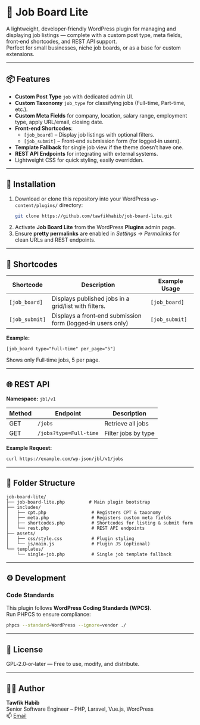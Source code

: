 # 💼 Job Board Lite

A lightweight, developer‑friendly WordPress plugin for managing and displaying job listings — complete with a custom post type, meta fields, front‑end shortcodes, and REST API support.  
Perfect for small businesses, niche job boards, or as a base for custom extensions.

---

## 📦 Features

- **Custom Post Type** `job` with dedicated admin UI.
- **Custom Taxonomy** `job_type` for classifying jobs (Full-time, Part-time, etc.).
- **Custom Meta Fields** for company, location, salary range, employment type, apply URL/email, closing date.
- **Front‑end Shortcodes**:
  - `[job_board]` – Display job listings with optional filters.
  - `[job_submit]` – Front‑end submission form (for logged‑in users).
- **Template Fallback** for single job view if the theme doesn’t have one.
- **REST API Endpoints** for integrating with external systems.
- Lightweight CSS for quick styling, easily overridden.

---

## 🚀 Installation

1. Download or clone this repository into your WordPress `wp-content/plugins/` directory:
   ```bash
   git clone https://github.com/tawfikhabib/job-board-lite.git
   ```
2. Activate **Job Board Lite** from the WordPress **Plugins** admin page.
3. Ensure **pretty permalinks** are enabled in *Settings → Permalinks* for clean URLs and REST endpoints.

---

## 📝 Shortcodes

| Shortcode      | Description                                                | Example Usage        |
| -------------- | ---------------------------------------------------------- | -------------------- |
| `[job_board]`  | Displays published jobs in a grid/list with filters.        | `[job_board]`        |
| `[job_submit]` | Displays a front‑end submission form (logged‑in users only) | `[job_submit]`       |

**Example:**  
```
[job_board type="Full-time" per_page="5"]
```
Shows only Full‑time jobs, 5 per page.

---

## 🌐 REST API

**Namespace:** `jbl/v1`

| Method | Endpoint                  | Description                     |
| ------ | ------------------------- | -------------------------------- |
| GET    | `/jobs`                    | Retrieve all jobs                |
| GET    | `/jobs?type=Full-time`     | Filter jobs by type              |

**Example Request:**
```bash
curl https://example.com/wp-json/jbl/v1/jobs
```

---

## 📂 Folder Structure

```
job-board-lite/
├── job-board-lite.php         # Main plugin bootstrap
├── includes/
│   ├── cpt.php                 # Registers CPT & taxonomy
│   ├── meta.php                # Registers custom meta fields
│   ├── shortcodes.php          # Shortcodes for listing & submit form
│   └── rest.php                # REST API endpoints
├── assets/
│   ├── css/style.css           # Plugin styling
│   └── js/main.js              # Plugin JS (optional)
└── templates/
    └── single-job.php          # Single job template fallback
```

---

## ⚙️ Development

### Code Standards
This plugin follows **WordPress Coding Standards (WPCS)**.  
Run PHPCS to ensure compliance:
```bash
phpcs --standard=WordPress --ignore=vendor ./
```

---

## 📜 License
GPL‑2.0‑or‑later — Free to use, modify, and distribute.

---

## 👨‍💻 Author
**Tawfik Habib**  
Senior Software Engineer – PHP, Laravel, Vue.js, WordPress  
📫 [Email](mailto:twfkhabib1@gmail.com) 
